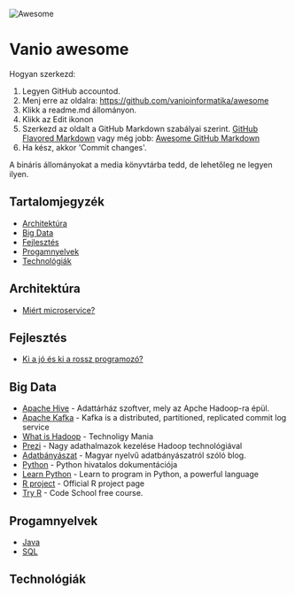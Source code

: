 ![Awesome](https://rawgit.com/sindresorhus/awesome/master/media/badge.svg)

# Vanio awesome

Hogyan szerkezd:

1. Legyen GitHub accountod.
2. Menj erre az oldalra: https://github.com/vanioinformatika/awesome
3. Klikk a readme.md állományon.
4. Klikk az Edit ikonon <span class="octicon oction-pencil"></span>
5. Szerkezd az oldalt a GitHub Markdown szabályai szerint. [GitHub Flavored Markdown](https://help.github.com/articles/github-flavored-markdown/) vagy még jobb: [Awesome GitHub Markdown](https://guides.github.com/features/mastering-markdown/)
6. Ha kész, akkor 'Commit changes'.

A bináris állományokat a media könyvtárba tedd, de lehetőleg ne legyen ilyen.

## Tartalomjegyzék

- [Architektúra](#architektúra)
- [Big Data](#big-data)
- [Fejlesztés](#fejlesztés)
- [Progamnyelvek](#programnyelvek)
- [Technológiák](#technologiák)

## Architektúra

- [Miért microservice?](https://blog.risingstack.com/why-you-should-start-using-microservices/)

## Fejlesztés

- [Ki a jó és ki a rossz programozó?](https://medium.com/@CodementorIO/good-developers-vs-bad-developers-fe9d2d6b582b)

## Big Data

- [Apache Hive](https://cwiki.apache.org/confluence/display/Hive/GettingStarted) - Adattárház szoftver, mely az Apche Hadoop-ra épül.
- [Apache Kafka](http://kafka.apache.org/documentation.html#introduction) - Kafka is a distributed, partitioned, replicated commit log service
- [What is Hadoop](http://www.technology-mania.com/2011/03/understanding-what-is-hadoop.html) - Technoligy Mania
- [Prezi](https://prezi.com/lyudnveyjfp6/nagy-adathalmazok-kezelese-hadoop-technologiakkal/) - Nagy adathalmazok kezelése Hadoop technológiával
- [Adatbányászat](http://adatbanyaszat.blog.hu/) - Magyar nyelvű adatbányászatról szóló blog.
- [Python](https://docs.python.org/3/) - Python hivatalos dokumentációja
- [Learn Python](https://www.codecademy.com/tracks/python) - Learn to program in Python, a powerful language
- [R project](https://www.r-project.org/other-docs.html) - Official R project page
- [Try R](http://tryr.codeschool.com/) - Code School free course.

## Progamnyelvek

- [Java](https://github.com/akullpp/awesome-java)
- [SQL](https://github.com/budacsik/awesome-sql)

## Technológiák
